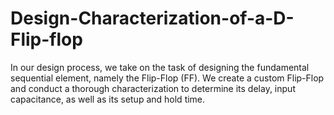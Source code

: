 # Design-Characterization-of-a-D-Flip-flop
In our design process, we take on the task of designing the fundamental sequential element, namely the Flip-Flop (FF). We create a custom Flip-Flop and conduct a thorough characterization to determine its delay, input capacitance, as well as its setup and hold time.
